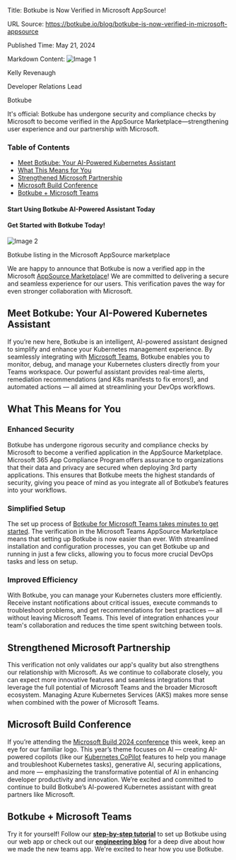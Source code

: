 Title: Botkube is Now Verified in Microsoft AppSource!

URL Source: https://botkube.io/blog/botkube-is-now-verified-in-microsoft-appsource

Published Time: May 21, 2024

Markdown Content:
![Image 1](https://cdn.prod.website-files.com/634fabb21508d6c9db9bc46f/636df3fb36b4e60920a3b1b2_hPLC9itV8zp-raGDFmvOZMfn2hV8RFcl237qzT8Wa1g.jpeg)

Kelly Revenaugh

Developer Relations Lead

Botkube

It's official: Botkube has undergone security and compliance checks by Microsoft to become verified in the AppSource Marketplace—strengthening user experience and our partnership with Microsoft.

### Table of Contents

*   [Meet Botkube: Your AI-Powered Kubernetes Assistant](#meet-botkube-your-ai-powered-kubernetes-assistant)
*   [What This Means for You](#what-this-means-for-you)
*   [Strengthened Microsoft Partnership](#strengthened-microsoft-partnership)
*   [Microsoft Build Conference](#microsoft-build-conference)
*   [Botkube + Microsoft Teams](#botkube-microsoft-teams)

#### Start Using Botkube AI-Powered Assistant Today

#### Get Started with Botkube Today!

![Image 2](https://cdn.prod.website-files.com/634fabb21508d6c9db9bc46f/664c8d7edeb8841db76de5a6_Screenshot_Template_Botkube%20(2000%20x%201500%20px).png)

Botkube listing in the Microsoft AppSource marketplace

We are happy to announce that Botkube is now a verified app in the Microsoft [AppSource Marketplace](https://appsource.microsoft.com/en-us/product/office/WA200006966?exp=ubp8&tab=Overview)! We are committed to delivering a secure and seamless experience for our users. This verification paves the way for even stronger collaboration with Microsoft.

Meet Botkube: Your AI-Powered Kubernetes Assistant
--------------------------------------------------

If you’re new here, Botkube is an intelligent, AI-powered assistant designed to simplify and enhance your Kubernetes management experience. By seamlessly integrating with [Microsoft Teams](https://botkube.io/integration/teams), Botkube enables you to monitor, debug, and manage your Kubernetes clusters directly from your Teams workspace. Our powerful assistant provides real-time alerts, remediation recommendations (and K8s manifests to fix errors!), and automated actions — all aimed at streamlining your DevOps workflows.

What This Means for You
-----------------------

### Enhanced Security

Botkube has undergone rigorous security and compliance checks by Microsoft to become a verified application in the AppSource Marketplace. Microsoft 365 App Compliance Program offers assurance to organizations that their data and privacy are secured when deploying 3rd party applications. This ensures that Botkube meets the highest standards of security, giving you peace of mind as you integrate all of Botkube’s features into your workflows.

### Simplified Setup

The set up process of [Botkube for Microsoft Teams takes minutes to get started](https://botkube.io/blog/revolutionize-your-kubernetes-troubleshooting-workflow-with-microsoft-teams-and-botkube). The verification in the Microsoft Teams AppSource Marketplace means that setting up Botkube is now easier than ever. With streamlined installation and configuration processes, you can get Botkube up and running in just a few clicks, allowing you to focus more crucial DevOps tasks and less on setup.

### Improved Efficiency

With Botkube, you can manage your Kubernetes clusters more efficiently. Receive instant notifications about critical issues, execute commands to troubleshoot problems, and get recommendations for best practices — all without leaving Microsoft Teams. This level of integration enhances your team's collaboration and reduces the time spent switching between tools.

Strengthened Microsoft Partnership
----------------------------------

This verification not only validates our app's quality but also strengthens our relationship with Microsoft. As we continue to collaborate closely, you can expect more innovative features and seamless integrations that leverage the full potential of Microsoft Teams and the broader Microsoft ecosystem. Managing Azure Kubernetes Services (AKS) makes more sense when combined with the power of Microsoft Teams.

Microsoft Build Conference
--------------------------

If you’re attending the [Microsoft Build 2024 conference](https://build.microsoft.com/en-US/home) this week, keep an eye for our familiar logo. This year’s theme focuses on AI — creating AI-powered copilots (like our [Kubernetes CoPilot](https://botkube.io/learn/kubernetes-copilot) features to help you manage and troubleshoot Kubernetes tasks), generative AI, securing applications, and more — emphasizing the transformative potential of AI in enhancing developer productivity and innovation. We’re excited and committed to continue to build Botkube’s AI-powered Kubernetes assistant with great partners like Microsoft.

Botkube + Microsoft Teams
-------------------------

Try it for yourself! Follow our **[step-by-step tutorial](https://botkube.io/blog/maximize-your-devops-teams-efficiency-with-botkube-and-microsoft-teams)** to set up Botkube using our web app or check out our **[engineering blog](https://botkube.io/blog/microsoft-teams-integration-for-botkube-a-technical-journey)** for a deep dive about how we made the new teams app. We're excited to hear how you use Botkube.
